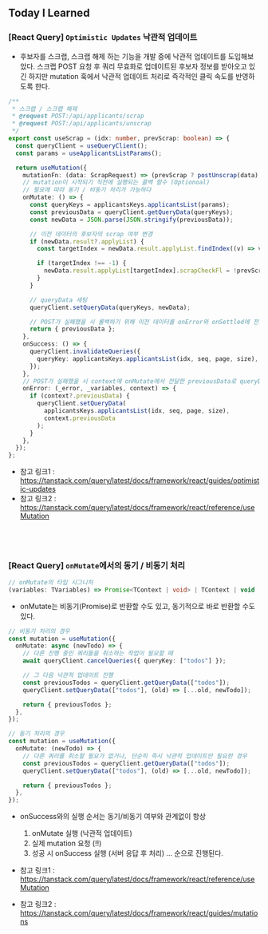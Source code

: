## Today I Learned

### [React Query] `Optimistic Updates` 낙관적 업데이트

- 후보자를 스크랩, 스크랩 해제 하는 기능을 개발 중에 낙관적 업데이트를 도입해보았다. 스크랩 POST 요청 후 쿼리 무효화로 업데이트된 후보자 정보를 받아오고 있긴 하지만 mutation 훅에서 낙관적 업데이트 처리로 즉각적인 클릭 속도를 반영하도록 한다.

```ts
/**
 * 스크랩 / 스크랩 해제
 * @request POST:/api/applicants/scrap
 * @request POST:/api/applicants/unscrap
 */
export const useScrap = (idx: number, prevScrap: boolean) => {
  const queryClient = useQueryClient();
  const params = useApplicantsListParams();

  return useMutation({
    mutationFn: (data: ScrapRequest) => (prevScrap ? postUnscrap(data) : postScrap(data)),
    // mutation이 시작되기 직전에 실행되는 콜백 함수 (Optionoal)
    // 필요에 따라 동기 / 비동기 처리가 가능하다
    onMutate: () => {
      const queryKeys = applicantsKeys.applicantsList(params);
      const previousData = queryClient.getQueryData(queryKeys);
      const newData = JSON.parse(JSON.stringify(previousData));

      // 이전 데이터의 후보자의 scrap 여부 변경
      if (newData.result?.applyList) {
        const targetIndex = newData.result.applyList.findIndex((v) => v.idx === idx);

        if (targetIndex !== -1) {
          newData.result.applyList[targetIndex].scrapCheckFl = !prevScrap;
        }
      }

      // queryData 세팅
      queryClient.setQueryData(queryKeys, newData);

      // POST가 실패했을 시 롤백하기 위해 이전 데이터를 onError와 onSettled에 전달한다
      return { previousData };
    },
    onSuccess: () => {
      queryClient.invalidateQueries({
        queryKey: applicantsKeys.applicantsList(idx, seq, page, size),
      });
    },
    // POST가 실패했을 시 context에 onMutate에서 전달한 previousData로 queryData 원복
    onError: (_error, _variables, context) => {
      if (context?.previousData) {
        queryClient.setQueryData(
          applicantsKeys.applicantsList(idx, seq, page, size),
          context.previousData
        );
      }
    },
  });
};
```

- 참고 링크1 : https://tanstack.com/query/latest/docs/framework/react/guides/optimistic-updates
- 참고 링크2 : https://tanstack.com/query/latest/docs/framework/react/reference/useMutation

## <br />

### [React Query] `onMutate`에서의 동기 / 비동기 처리

```typescript
// onMutate의 타입 시그니처
(variables: TVariables) => Promise<TContext | void> | TContext | void
```

- onMutate는 비동기(Promise)로 반환할 수도 있고, 동기적으로 바로 반환할 수도 있다.

```typescript
// 비동기 처리의 경우
const mutation = useMutation({
  onMutate: async (newTodo) => {
    // 다른 진행 중인 쿼리들을 취소하는 작업이 필요할 때
    await queryClient.cancelQueries({ queryKey: ["todos"] });

    // 그 다음 낙관적 업데이트 진행
    const previousTodos = queryClient.getQueryData(["todos"]);
    queryClient.setQueryData(["todos"], (old) => [...old, newTodo]);

    return { previousTodos };
  },
});

// 동기 처리의 경우
const mutation = useMutation({
  onMutate: (newTodo) => {
    // 다른 쿼리를 취소할 필요가 없거나, 단순히 즉시 낙관적 업데이트만 필요한 경우
    const previousTodos = queryClient.getQueryData(["todos"]);
    queryClient.setQueryData(["todos"], (old) => [...old, newTodo]);

    return { previousTodos };
  },
});
```

- onSuccess와의 실행 순서는 동기/비동기 여부와 관계없이 항상

  1. onMutate 실행 (낙관적 업데이트)
  2. 실제 mutation 요청 (!!)
  3. 성공 시 onSuccess 실행 (서버 응답 후 처리)
     ... 순으로 진행된다.

- 참고 링크1 : https://tanstack.com/query/latest/docs/framework/react/reference/useMutation
- 참고 링크2 : https://tanstack.com/query/latest/docs/framework/react/guides/mutations
